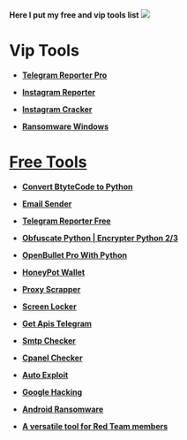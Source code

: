 <b>
Here I put my free and vip tools list

<img src="https://github.com/user-attachments/assets/dfff6d36-41f2-4573-baa7-1bfe48c55cf1">

# Vip Tools

- <a href="https://github.com/Mr-Spect3r/My-Tools/blob/main/Vip/Telegram-Reporter.md"> Telegram Reporter Pro

- <a href="https://github.com/Mr-Spect3r/My-Tools/blob/main/Vip/Instagram-Reporter.md">Instagram Reporter

- <a href="https://github.com/Mr-Spect3r/My-Tools/blob/main/Vip/Cracker.md">Instagram Cracker

- <a href="https://github.com/Mr-Spect3r/My-Tools/blob/main/Vip/ransom.md">Ransomware Windows


# Free Tools

- <a href="https://github.com/Mr-Spect3r/Bytecode2Py">Convert BtyteCode to Python

- <a href="https://github.com/esfelorm/Email-Bomber">Email Sender

- <a href="https://github.com/Mr-Spect3r/Telegram-Reporter">Telegram Reporter Free

- <a href="https://github.com/Mr-Spect3r/PyObfuscate">Obfuscate Python | Encrypter Python 2/3

- <a href="https://github.com/Mr-Spect3r/OpenBulletPro">OpenBullet Pro With Python

- <a href="https://github.com/Mr-Spect3r/HoneyPot-Wallet">HoneyPot Wallet

- <a href="https://github.com/Mr-Spect3r/Proxy-Scrapper">Proxy Scrapper

- <a href="https://github.com/Mr-Spect3r/Screen-Locker">Screen Locker

- <a href="https://github.com/esfelurm/Apis-Telegram"> Get Apis Telegram

- <a href="https://github.com/esfelurm/SMTP-CHECKER"> Smtp Checker

- <a href="https://github.com/esfelurm/cpanel-checker"> Cpanel Checker

- <a href="https://github.com/esfelurm/AutoExploit"> Auto Exploit

- <a href="https://github.com/esfelurm/google-hacking"> Google Hacking

- <a href="https://github.com/esfelurm/android-ransomware"> Android Ransomware 

- <a href="https://github.com/esfelurm/AdjustableSpanner"> A versatile tool for Red Team members






</b>
